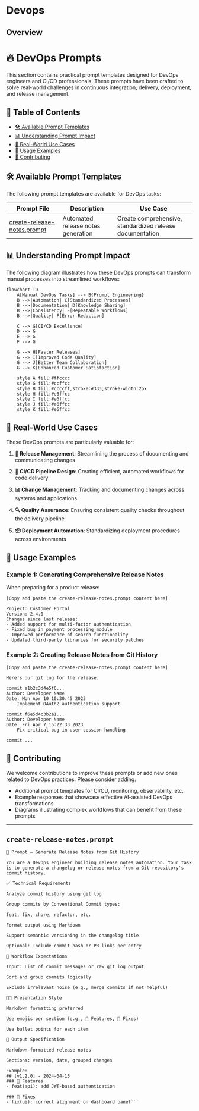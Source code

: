 # Devops

## Overview
# 🔥 DevOps Prompts

This section contains practical prompt templates designed for DevOps engineers and CI/CD professionals. These prompts have been crafted to solve real-world challenges in continuous integration, delivery, deployment, and release management.

## 📑 Table of Contents

- [🛠️ Available Prompt Templates](#available-prompt-templates)
- [📊 Understanding Prompt Impact](#understanding-prompt-impact)
- [🌟 Real-World Use Cases](#real-world-use-cases)
- [📝 Usage Examples](#usage-examples)
- [👥 Contributing](#contributing)

## 🛠️ Available Prompt Templates

The following prompt templates are available for DevOps tasks:

| Prompt File | Description | Use Case |
|-------------|-------------|----------|
| [create-release-notes.prompt](./create-release-notes.prompt) | Automated release notes generation | Create comprehensive, standardized release documentation |

## 📊 Understanding Prompt Impact

The following diagram illustrates how these DevOps prompts can transform manual processes into streamlined workflows:

```mermaid
flowchart TD
    A[Manual DevOps Tasks] --> B{Prompt Engineering}
    B -->|Automation| C[Standardized Processes]
    B -->|Documentation| D[Knowledge Sharing]
    B -->|Consistency| E[Repeatable Workflows]
    B -->|Quality| F[Error Reduction]
    
    C --> G[CI/CD Excellence]
    D --> G
    E --> G
    F --> G
    
    G --> H[Faster Releases]
    G --> I[Improved Code Quality]
    G --> J[Better Team Collaboration]
    G --> K[Enhanced Customer Satisfaction]
    
    style A fill:#ffcccc
    style G fill:#ccffcc
    style B fill:#ccccff,stroke:#333,stroke-width:2px
    style H fill:#e6ffcc
    style I fill:#e6ffcc
    style J fill:#e6ffcc
    style K fill:#e6ffcc
```

## 🌟 Real-World Use Cases

These DevOps prompts are particularly valuable for:

1. **🚀 Release Management**: Streamlining the process of documenting and communicating changes

2. **🔄 CI/CD Pipeline Design**: Creating efficient, automated workflows for code delivery

3. **📊 Change Management**: Tracking and documenting changes across systems and applications

4. **🔍 Quality Assurance**: Ensuring consistent quality checks throughout the delivery pipeline

5. **📦 Deployment Automation**: Standardizing deployment procedures across environments

## 📝 Usage Examples

### Example 1: Generating Comprehensive Release Notes

When preparing for a product release:

```
[Copy and paste the create-release-notes.prompt content here]

Project: Customer Portal
Version: 2.4.0
Changes since last release:
- Added support for multi-factor authentication
- Fixed bug in payment processing module
- Improved performance of search functionality
- Updated third-party libraries for security patches
```

### Example 2: Creating Release Notes from Git History

```
[Copy and paste the create-release-notes.prompt content here]

Here's our git log for the release:

commit a1b2c3d4e5f6...
Author: Developer Name
Date: Mon Apr 10 10:30:45 2023
    Implement OAuth2 authentication support

commit f6e5d4c3b2a1...
Author: Developer Name
Date: Fri Apr 7 15:22:33 2023
    Fix critical bug in user session handling

commit ...
```

## 👥 Contributing

We welcome contributions to improve these prompts or add new ones related to DevOps practices. Please consider adding:

- Additional prompt templates for CI/CD, monitoring, observability, etc.
- Example responses that showcase effective AI-assisted DevOps transformations
- Diagrams illustrating complex workflows that can benefit from these prompts
---
## `create-release-notes.prompt`
```text
🧠 Prompt – Generate Release Notes from Git History

You are a DevOps engineer building release notes automation. Your task is to generate a changelog or release notes from a Git repository's commit history.

✅ Technical Requirements

Analyze commit history using git log

Group commits by Conventional Commit types:

feat, fix, chore, refactor, etc.

Format output using Markdown

Support semantic versioning in the changelog title

Optional: Include commit hash or PR links per entry

📜 Workflow Expectations

Input: List of commit messages or raw git log output

Sort and group commits logically

Exclude irrelevant noise (e.g., merge commits if not helpful)

🧑‍💻 Presentation Style

Markdown formatting preferred

Use emojis per section (e.g., 🚀 Features, 🐛 Fixes)

Use bullet points for each item

🧾 Output Specification

Markdown-formatted release notes

Sections: version, date, grouped changes

Example:
## [v1.2.0] - 2024-04-15
### 🚀 Features
- feat(api): add JWT-based authentication

### 🐛 Fixes
- fix(ui): correct alignment on dashboard panel```

